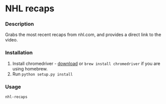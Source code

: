 # NHL recaps

### Description
Grabs the most recent recaps from nhl.com, and provides a direct link to the video.

### Installation
1. Install chromedriver - [download](http://chromedriver.chromium.org/) or `brew install chromedriver` if you are using homebrew.
2. Run `python setup.py install`

### Usage
`nhl-recaps`

